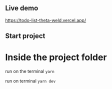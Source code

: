 ## Live demo

https://todo-list-theta-weld.vercel.app/

## Start project

# Inside the project folder

run on the terminal `yarn`

run on terminal `yarn dev`

